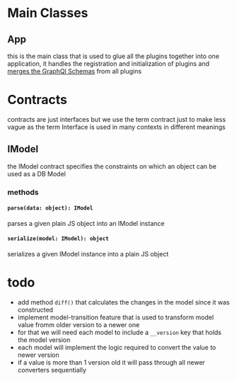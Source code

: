 # Main Classes
## App
this is the main class that is used to glue all the plugins together
into one application, it handles the registration and initialization of
plugins and [merges the GraphQl Schemas](App.getExecutableSchema) from all plugins

# Contracts
contracts are just interfaces but we use the term contract just to make
less vague as the term Interface is used in many contexts in different
meanings
## IModel
the IModel contract specifies the constraints on which an object can be
used as a DB Model
### methods
#### `parse(data: object): IModel`
parses a given plain JS object into an IModel instance
#### `serialize(model: IModel): object`
serializes a given IModel instance into a plain JS object
# todo
- add method `diff()` that calculates the changes in the model since it was constructed
- implement model-transition feature that is used to transform model value fromm older version to a newer one
 - for that we will need each model to include a `__version` key that holds the model version
 - each model will implement the logic required to convert the value to newer version
 - if a value is more than 1 version old it will pass through all newer converters sequentially
